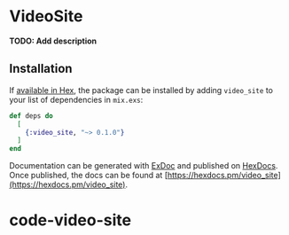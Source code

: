 # VideoSite

**TODO: Add description**

## Installation

If [available in Hex](https://hex.pm/docs/publish), the package can be installed
by adding `video_site` to your list of dependencies in `mix.exs`:

```elixir
def deps do
  [
    {:video_site, "~> 0.1.0"}
  ]
end
```

Documentation can be generated with [ExDoc](https://github.com/elixir-lang/ex_doc)
and published on [HexDocs](https://hexdocs.pm). Once published, the docs can
be found at [https://hexdocs.pm/video_site](https://hexdocs.pm/video_site).

# code-video-site
